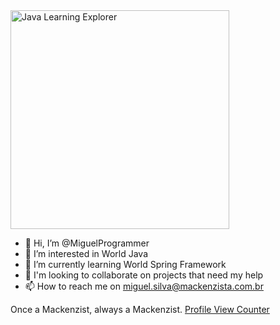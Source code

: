 <img src="https://i.imgur.com/PJucujk.png" alt="Java Learning Explorer" width="350">

- 👋 Hi, I’m @MiguelProgrammer
- 👀 I’m interested in World Java
- 🌱 I’m currently learning World Spring Framework
- 💞️ I'm looking to collaborate on projects that need my help
- 📫 How to reach me on miguel.silva@mackenzista.com.br

Once a Mackenzist, always a Mackenzist.
[Profile View Counter](https://komarev.com/ghpvc/?username=MiguelProgrammer)

<!---
MiguelProgrammer/MiguelProgrammer is a ✨ special ✨ repository because its `README.md` (this file) appears on your GitHub profile.
You can click the Preview link to take a look at your changes.
--->
